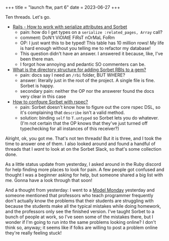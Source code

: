 +++
title = "launch ftw, part 6"
date = 2023-06-27
+++

Ten threads. Let's go.

- [Rails - How to work with serialize attributes and Sorbet](https://stackoverflow.com/questions/75935405/rails-how-to-work-with-serialize-attributes-and-sorbet)
	- pain: how do I get types on a `serialize :related_pages, Array` call?
	- comment: DoN't ViOlAtE FiRsT nOrMaL FoRm
	- OP: I just want this to be typed! This table has 10 million rows! My life is hard enough without you telling me to refactor my database!
	- This question didn't have an answer. I answered it because, like, I've been there man.
	- I forgot how annoying and pedantic SO commenters can be.
- [What is the directory structure for adding Sorbet RBIs to a gem?](https://stackoverflow.com/questions/69155000/what-is-the-directory-structure-for-adding-sorbet-rbis-to-a-gem)
	- pain: docs say I need an `/rbi` folder, BUT WHERE?
	- answer: literally just in the root of the project. A single file is fine. Sorbet is happy.
	- secondary pain: neither the OP nor the answerer found the docs very clear in this case
- [How to confgure Sorbet with rspec?](https://stackoverflow.com/questions/74842832/how-to-configure-sorbet-with-rspec)
	- pain: Sorbet doesn't know how to figure out the core rspec DSL, so it's complaining that `describe` isn't a valid method.
	- solution: binding `self` to `T.untyped` so Sorbet lets you do whatever. (I'm not certain that the OP knows that they've just turned off typechecking for all instances of this receiver?)

Alright, ok, you got me. That's not ten threads! But it is three, and I took the time to answer one of them. I also looked around and found a handful of threads that I *want* to look at on the Sorbet Slack, so that's some collection done.

As a little status update from yesterday, I asked around in the Ruby discord for help finding more places to look for pain. A few people got confused and thought I was a beginner asking for help, but someone shared a big list with me. Gonna have a look through that soon!

And a thought from yesterday: I went to a [Model Monday](https://www.bellotti.tech/courses) yesterday and someone mentioned that professors who teach programmer frequently don't actually know the problems that their students are struggling with because the students make all the typical mistakes while doing homework, and the professors only see the finished version. I've taught Sorbet to a bunch of people at work, so I've seen some of the mistakes there, but I wonder if I'm going to run into the same problems looking online? I don't think so, anyway; it seems like if folks are willing to post a problem online they're really feeling stuck!
